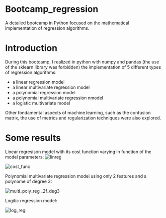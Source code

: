 # Bootcamp_regression
A detailed bootcamp in Python focused on the mathematical implementation of regression algorithms.

# Introduction
During this bootcamp, I realized in python with numpy and pandas (the use of the sklearn library was forbidden) the implementation of 5 different types of regression algorithms:
- a linear regression model
- a linear multivariate regression model
- a polynomial regression model
- a polynomial multivariate regression nmodel
- a logistic multivariate model

Other fondamental aspects of machine learning, such as the confusion matrix, the use of metrics and regularization techniques were also explored.


# Some results

Linear regresison model with its cost function varying in function of the model parameters:
![linreg](https://github.com/E33aS42/Bootcamp_ML_regression/assets/66993020/bc937953-e752-4da1-bc88-c607b501e702)

![cost_func](https://github.com/E33aS42/Bootcamp_ML_regression/assets/66993020/9df08241-0ad8-4b09-af2a-e3a62e21087e)


Polynomial multivariate regression model using only 2 features and a polynome of degree 3:

![multi_poly_reg _2f_deg3](https://github.com/E33aS42/Bootcamp_ML_regression/assets/66993020/71250eaf-3440-4dd9-8534-7fce6400dbed)


Logitic regression model:

![log_reg](https://github.com/E33aS42/Bootcamp_ML_regression/assets/66993020/e676591c-7c83-4784-b262-483376c8dcb8)
